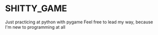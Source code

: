 # SHITTY_GAME
Just practicing at python with pygame
Feel free to lead my way, because I'm new to programming at all
